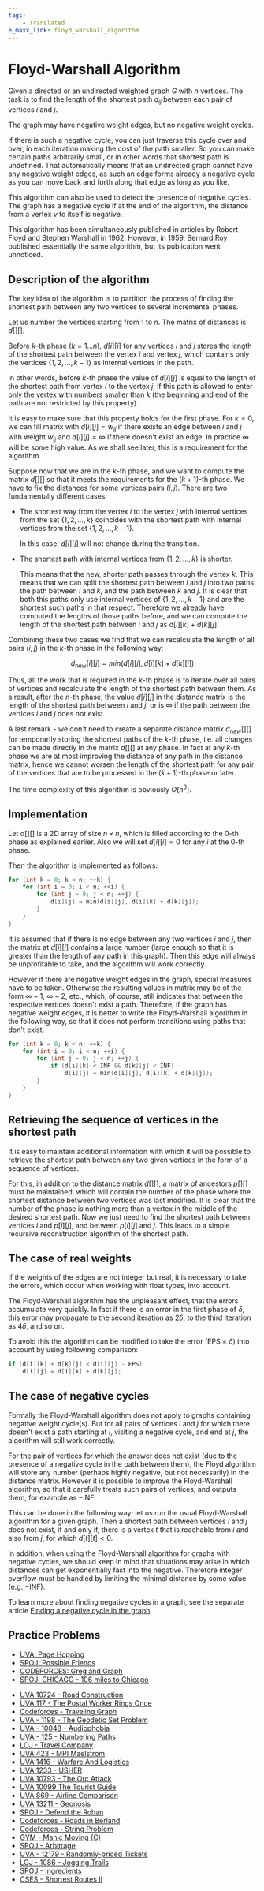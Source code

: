 ```yaml
---
tags:
    - Translated
e_maxx_link: floyd_warshall_algorithm
---
```


# Floyd-Warshall Algorithm

Given a directed or an undirected weighted graph $G$ with $n$ vertices. The task is to find the length of the shortest path $d_{ij}$ between each pair of vertices $i$ and $j$.

The graph may have negative weight edges, but no negative weight cycles.

If there is such a negative cycle, you can just traverse this cycle over and over, in each iteration making the cost of the path smaller. So you can make certain paths arbitrarily small, or in other words that shortest path is undefined. That automatically means that an undirected graph cannot have any negative weight edges, as such an edge forms already a negative cycle as you can move back and forth along that edge as long as you like.

This algorithm can also be used to detect the presence of negative cycles. The graph has a negative cycle if at the end of the algorithm, the distance from a vertex $v$ to itself is negative.

This algorithm has been simultaneously published in articles by Robert Floyd and Stephen Warshall in 1962. However, in 1959, Bernard Roy published essentially the same algorithm, but its publication went unnoticed.

## Description of the algorithm

The key idea of the algorithm is to partition the process of finding the shortest path between any two vertices to several incremental phases.

Let us number the vertices starting from 1 to $n$. The matrix of distances is $d[ ][ ]$.

Before $k$-th phase ($k = 1 \dots n$), $d[i][j]$ for any vertices $i$ and $j$ stores the length of the shortest path between the vertex $i$ and vertex $j$, which contains only the vertices $\{1, 2, ..., k-1\}$ as internal vertices in the path.

In other words, before $k$-th phase the value of $d[i][j]$ is equal to the length of the shortest path from vertex $i$ to the vertex $j$, if this path is allowed to enter only the vertex with numbers smaller than $k$ (the beginning and end of the path are not restricted by this property).

It is easy to make sure that this property holds for the first phase. For $k = 0$, we can fill matrix with $d[i][j] = w_{i j}$ if there exists an edge between $i$ and $j$ with weight $w_{i j}$ and $d[i][j] = \infty$ if there doesn't exist an edge. In practice $\infty$ will be some high value. As we shall see later, this is a requirement for the algorithm.

Suppose now that we are in the $k$-th phase, and we want to compute the matrix $d[ ][ ]$ so that it meets the requirements for the $(k + 1)$-th phase. We have to fix the distances for some vertices pairs $(i, j)$. There are two fundamentally different cases:

-   The shortest way from the vertex $i$ to the vertex $j$ with internal vertices from the set $\{1, 2, \dots, k\}$ coincides with the shortest path with internal vertices from the set $\{1, 2, \dots, k-1\}$.

    In this case, $d[i][j]$ will not change during the transition.

-   The shortest path with internal vertices from $\{1, 2, \dots, k\}$ is shorter.

    This means that the new, shorter path passes through the vertex $k$. This means that we can split the shortest path between $i$ and $j$ into two paths: the path between $i$ and $k$, and the path between $k$ and $j$. It is clear that both this paths only use internal vertices of $\{1, 2, \dots, k-1\}$ and are the shortest such paths in that respect. Therefore we already have computed the lengths of those paths before, and we can compute the length of the shortest path between $i$ and $j$ as $d[i][k] + d[k][j]$.

Combining these two cases we find that we can recalculate the length of all pairs $(i, j)$ in the $k$-th phase in the following way:

$$d_{\text{new}}[i][j] = min(d[i][j], d[i][k] + d[k][j])$$

Thus, all the work that is required in the $k$-th phase is to iterate over all pairs of vertices and recalculate the length of the shortest path between them. As a result, after the $n$-th phase, the value $d[i][j]$ in the distance matrix is the length of the shortest path between $i$ and $j$, or is $\infty$ if the path between the vertices $i$ and $j$ does not exist.

A last remark - we don't need to create a separate distance matrix $d_{\text{new}}[ ][ ]$ for temporarily storing the shortest paths of the $k$-th phase, i.e. all changes can be made directly in the matrix $d[ ][ ]$ at any phase. In fact at any $k$-th phase we are at most improving the distance of any path in the distance matrix, hence we cannot worsen the length of the shortest path for any pair of the vertices that are to be processed in the $(k+1)$-th phase or later.

The time complexity of this algorithm is obviously $O(n^3)$.

## Implementation

Let $d[][]$ is a 2D array of size $n \times n$, which is filled according to the $0$-th phase as explained earlier. Also we will set $d[i][i] = 0$ for any $i$ at the $0$-th phase.

Then the algorithm is implemented as follows:

```cpp
for (int k = 0; k < n; ++k) {
    for (int i = 0; i < n; ++i) {
        for (int j = 0; j < n; ++j) {
            d[i][j] = min(d[i][j], d[i][k] + d[k][j]);
        }
    }
}
```

It is assumed that if there is no edge between any two vertices $i$ and $j$, then the matrix at $d[i][j]$ contains a large number (large enough so that it is greater than the length of any path in this graph). Then this edge will always be unprofitable to take, and the algorithm will work correctly.

However if there are negative weight edges in the graph, special measures have to be taken. Otherwise the resulting values in matrix may be of the form $\infty - 1$, $\infty - 2$, etc., which, of course, still indicates that between the respective vertices doesn't exist a path. Therefore, if the graph has negative weight edges, it is better to write the Floyd-Warshall algorithm in the following way, so that it does not perform transitions using paths that don't exist.

```cpp
for (int k = 0; k < n; ++k) {
    for (int i = 0; i < n; ++i) {
        for (int j = 0; j < n; ++j) {
            if (d[i][k] < INF && d[k][j] < INF)
                d[i][j] = min(d[i][j], d[i][k] + d[k][j]);
        }
    }
}
```

## Retrieving the sequence of vertices in the shortest path

It is easy to maintain additional information with which it will be possible to retrieve the shortest path between any two given vertices in the form of a sequence of vertices.

For this, in addition to the distance matrix $d[ ][ ]$, a matrix of ancestors $p[ ][ ]$ must be maintained, which will contain the number of the phase where the shortest distance between two vertices was last modified. It is clear that the number of the phase is nothing more than a vertex in the middle of the desired shortest path. Now we just need to find the shortest path between vertices $i$ and $p[i][j]$, and between $p[i][j]$ and $j$. This leads to a simple recursive reconstruction algorithm of the shortest path.

## The case of real weights

If the weights of the edges are not integer but real, it is necessary to take the errors, which occur when working with float types, into account.

The Floyd-Warshall algorithm has the unpleasant effect, that the errors accumulate very quickly. In fact if there is an error in the first phase of $\delta$, this error may propagate to the second iteration as $2 \delta$, to the third iteration as $4 \delta$, and so on.

To avoid this the algorithm can be modified to take the error (EPS = $\delta$) into account by using following comparison:

```cpp
if (d[i][k] + d[k][j] < d[i][j] - EPS)
    d[i][j] = d[i][k] + d[k][j];
```

## The case of negative cycles

Formally the Floyd-Warshall algorithm does not apply to graphs containing negative weight cycle(s). But for all pairs of vertices $i$ and $j$ for which there doesn't exist a path starting at $i$, visiting a negative cycle, and end at $j$, the algorithm will still work correctly.

For the pair of vertices for which the answer does not exist (due to the presence of a negative cycle in the path between them), the Floyd algorithm will store any number (perhaps highly negative, but not necessarily) in the distance matrix. However it is possible to improve the Floyd-Warshall algorithm, so that it carefully treats such pairs of vertices, and outputs them, for example as $-\text{INF}$.

This can be done in the following way: let us run the usual Floyd-Warshall algorithm for a given graph. Then a shortest path between vertices $i$ and $j$ does not exist, if and only if, there is a vertex $t$ that is reachable from $i$ and also from $j$, for which $d[t][t] < 0$.

In addition, when using the Floyd-Warshall algorithm for graphs with negative cycles, we should keep in mind that situations may arise in which distances can get exponentially fast into the negative. Therefore integer overflow must be handled by limiting the minimal distance by some value (e.g. $-\text{INF}$).

To learn more about finding negative cycles in a graph, see the separate article [Finding a negative cycle in the graph](finding-negative-cycle-in-graph.md).

## Practice Problems

-   [UVA: Page Hopping](https://uva.onlinejudge.org/index.php?option=onlinejudge&page=show_problem&problem=762)
-   [SPOJ: Possible Friends](http://www.spoj.com/problems/SOCIALNE/)
-   [CODEFORCES: Greg and Graph](http://codeforces.com/problemset/problem/295/B)
-   [SPOJ: CHICAGO - 106 miles to Chicago](http://www.spoj.com/problems/CHICAGO/)

*   [UVA 10724 - Road Construction](https://uva.onlinejudge.org/index.php?option=onlinejudge&page=show_problem&problem=1665)
*   [UVA 117 - The Postal Worker Rings Once](https://uva.onlinejudge.org/index.php?option=onlinejudge&page=show_problem&problem=53)
*   [Codeforces - Traveling Graph](http://codeforces.com/problemset/problem/21/D)
*   [UVA - 1198 - The Geodetic Set Problem](https://uva.onlinejudge.org/index.php?option=onlinejudge&page=show_problem&problem=3639)
*   [UVA - 10048 - Audiophobia](https://uva.onlinejudge.org/index.php?option=com_onlinejudge&Itemid=8&page=show_problem&problem=989)
*   [UVA - 125 - Numbering Paths](https://uva.onlinejudge.org/index.php?option=onlinejudge&page=show_problem&problem=61)
*   [LOJ - Travel Company](http://lightoj.com/volume_showproblem.php?problem=1221)
*   [UVA 423 - MPI Maelstrom](https://uva.onlinejudge.org/index.php?option=com_onlinejudge&Itemid=8&page=show_problem&problem=364)
*   [UVA 1416 - Warfare And Logistics](https://uva.onlinejudge.org/index.php?option=com_onlinejudge&Itemid=8&page=show_problem&problem=4162)
*   [UVA 1233 - USHER](https://uva.onlinejudge.org/index.php?option=com_onlinejudge&Itemid=8&page=show_problem&problem=3674)
*   [UVA 10793 - The Orc Attack](https://uva.onlinejudge.org/index.php?option=com_onlinejudge&Itemid=8&page=show_problem&problem=1734)
*   [UVA 10099 The Tourist Guide](https://uva.onlinejudge.org/index.php?option=com_onlinejudge&Itemid=8&page=show_problem&problem=1040)
*   [UVA 869 - Airline Comparison](https://uva.onlinejudge.org/index.php?option=com_onlinejudge&Itemid=8&page=show_problem&problem=810)
*   [UVA 13211 - Geonosis](https://uva.onlinejudge.org/index.php?option=com_onlinejudge&Itemid=8&page=show_problem&problem=5134)
*   [SPOJ - Defend the Rohan](http://www.spoj.com/problems/ROHAAN/)
*   [Codeforces - Roads in Berland](http://codeforces.com/contest/25/problem/C)
*   [Codeforces - String Problem](http://codeforces.com/contest/33/problem/B)
*   [GYM - Manic Moving (C)](http://codeforces.com/gym/101223)
*   [SPOJ - Arbitrage](http://www.spoj.com/problems/ARBITRAG/)
*   [UVA - 12179 - Randomly-priced Tickets](https://uva.onlinejudge.org/index.php?option=com_onlinejudge&Itemid=8&page=show_problem&problem=3331)
*   [LOJ - 1086 - Jogging Trails](http://lightoj.com/volume_showproblem.php?problem=1086)
*   [SPOJ - Ingredients](http://www.spoj.com/problems/INGRED/)
*   [CSES - Shortest Routes II](https://cses.fi/problemset/task/1672)
